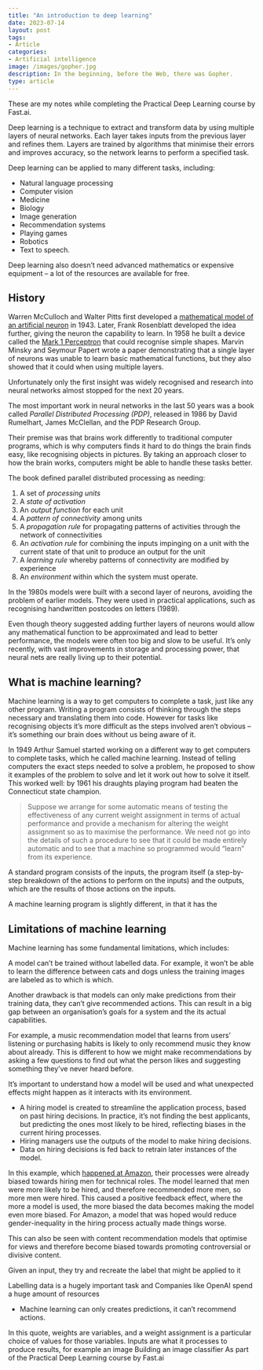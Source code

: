 ```yaml
---
title: "An introduction to deep learning"
date: 2023-07-14
layout: post
tags:
- Article
categories:
- Artificial intelligence
image: /images/gopher.jpg
description: In the beginning, before the Web, there was Gopher. 
type: article
---
```


These are my notes while completing the Practical Deep Learning course by Fast.ai.

Deep learning is a technique to extract and transform data by using multiple layers of neural networks. Each layer takes inputs from the previous layer and refines them. Layers are trained by algorithms that minimise their errors and improves accuracy, so the network learns to perform a specified task.

Deep learning can be applied to many different tasks, including:

* Natural language processing 
* Computer vision
* Medicine 
* Biology
* Image generation
* Recommendation systems
* Playing games
* Robotics
* Text to speech.

Deep learning also doesn’t need advanced mathematics or expensive equipment – a lot of the resources are available for free. 

## History
Warren McCulloch and Walter Pitts first developed a [mathematical model of an artificial neuron](https://archive.org/details/a-logical-calculus-of-ideas-immanent-in-nervous-activity) in 1943. Later, Frank Rosenblatt developed the idea further, giving the neuron the capability to learn. In 1958 he built a device called the [Mark 1 Perceptron](https://en.wikipedia.org/wiki/Perceptron) that could recognise simple shapes. Marvin Minsky and Seymour Papert wrote a paper demonstrating that a single layer of neurons was unable to learn basic mathematical functions, but they also showed that it could when using multiple layers.

Unfortunately only the first insight was widely recognised and research into neural networks almost stopped for the next 20 years.

The most important work in neural networks in the last 50 years was a book called *Parallel Distributed Processing (PDP)*, released in 1986 by David Rumelhart, James McClellan, and the PDP Research Group.

Their premise was that brains work differently to traditional computer programs, which is why computers finds it hard to do things the brain finds easy, like recognising objects in pictures. By taking an approach closer to how the brain works, computers might be able to handle these tasks better. 

The book defined parallel distributed processing as needing:

1. A set of *processing units*
2. A *state of activation*
3. An *output function* for each unit
4. A *pattern of connectivity* among units
5. A *propagation rule* for propagating patterns of activities through the network of connectivities
6. An *activation rule* for combining the inputs impinging on a unit with the current state of that unit to produce an output for the unit
7. A *learning rule* whereby patterns of connectivity are modified by experience
8. An *environment* within which the system must operate.

In the 1980s models were built with a second layer of neurons, avoiding the problem of earlier models.  They were used in practical applications, such as recognising handwritten postcodes on letters (1989). 

Even though theory suggested adding further layers of neurons would allow any mathematical function to be approximated and lead to better performance, the models were often too big and slow to be useful. It’s only recently, with vast improvements in storage and processing power, that neural nets are really living up to their potential.

## What is machine learning?
Machine learning is a way to get computers to complete a task, just like any other program. Writing a program consists of thinking through the steps necessary and translating them into code. However for tasks like recognising objects it’s more difficult as the steps involved aren’t obvious – it’s something our brain does without us being aware of it.

In 1949 Arthur Samuel started working on a different way to get computers to complete tasks, which he called machine learning. Instead of telling computers the exact steps needed to solve a problem, he proposed to show it examples of the problem to solve and let it work out how to solve it itself. This worked well: by 1961 his draughts playing program had beaten the Connecticut state champion.

> Suppose we arrange for some automatic means of testing the effectiveness of any current weight assignment in terms of actual performance and provide a mechanism for altering the weight assignment so as to maximise the performance. We need not go into the details of such a procedure to see that it could be made entirely automatic and to see that a machine so programmed would “learn” from its experience.

A standard program consists of the inputs, the program itself (a step-by-step breakdown of the actions to perform on the inputs) and the outputs, which are the results of those actions on the inputs.

A machine learning program is slightly different, in that it has the

## Limitations of machine learning
Machine learning has some fundamental limitations, which includes:

A model can’t be trained without labelled data. For example, it won’t be able to learn the difference between cats and dogs unless the training images are labeled as to which is which. 

Another drawback is that models can only make predictions from their training data, they can’t give recommended actions. This can result in a big gap between an organisation’s goals for a system and the its actual capabilities. 

For example, a music recommendation model that learns from users’ listening or purchasing habits is likely to only recommend music they know about already. This is different to how we might make recommendations by asking a few questions to find out what the person likes and suggesting something they’ve never heard before.

It’s important to understand how a model will be used and what unexpected effects might happen as it interacts with its environment. 

* A hiring model is created to streamline the application process, based on past hiring decisions. In practice, it’s not finding the best applicants, but predicting the ones most likely to be hired, reflecting biases in the current hiring processes.
* Hiring managers use the outputs of the model to make hiring decisions.
* Data on hiring decisions is fed back to retrain later instances of the model.

In this example, which [happened at Amazon](https://www.reuters.com/article/us-amazon-com-jobs-automation-insight-idUSKCN1MK08G), their processes were already biased towards hiring men for technical roles. The model learned  that men were more likely to be hired, and therefore recommended more men, so more men were hired. This caused a positive feedback effect, where the more a model is used, the more biased the data becomes making the model even more biased. For Amazon, a model that was hoped would reduce gender-inequality in the hiring process actually made things worse.

This can also be seen with content recommendation models that optimise for views and therefore become biased towards promoting controversial or divisive content.

Given an input, they try and recreate the label that might be applied to it

Labelling data is a hugely important task and Companies like OpenAI spend a huge amount of resources

* Machine learning can only creates predictions, it can’t recommend actions.


In this quote, weights are variables, and a weight assignment is a particular choice of values for those variables. Inputs are what it processes to produce results, for example an image
Building an image classifier
As part of the Practical Deep Learning course by Fast.ai